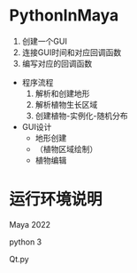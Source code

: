 # PythonInMaya 

1. 创建一个GUI
2. 连接GUI时间和对应回调函数
3. 编写对应的回调函数
- 程序流程
  1. 解析和创建地形
  2. 解析植物生长区域
  3. 创建植物-实例化-随机分布
- GUI设计
  - 地形创建
  - （植物区域绘制）
  - 植物编辑 


# 运行环境说明
Maya 2022

python 3

Qt.py